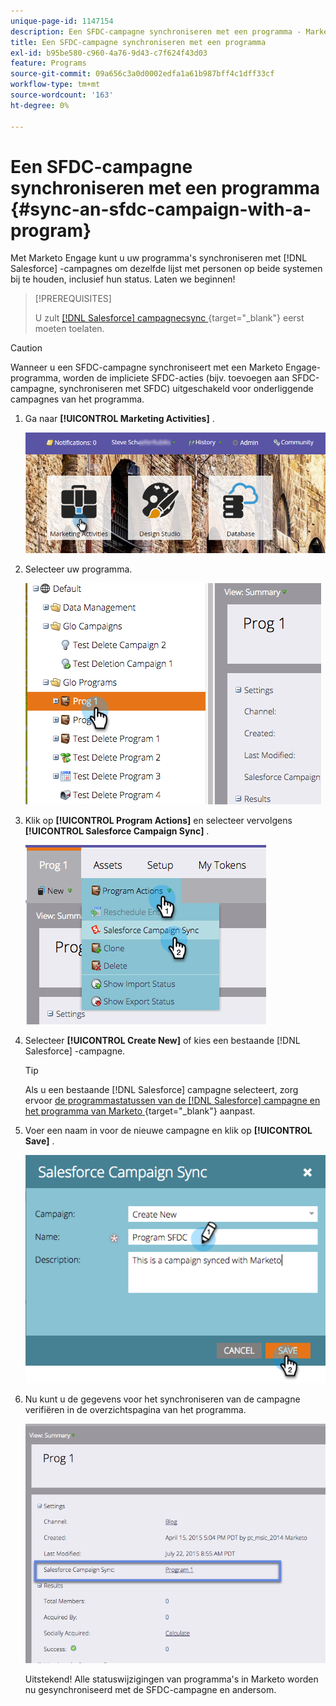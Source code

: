 ```yaml
---
unique-page-id: 1147154
description: Een SFDC-campagne synchroniseren met een programma - Marketo Docs - Productdocumentatie
title: Een SFDC-campagne synchroniseren met een programma
exl-id: b95be580-c960-4a76-9d43-c7f624f43d03
feature: Programs
source-git-commit: 09a656c3a0d0002edfa1a61b987bff4c1dff33cf
workflow-type: tm+mt
source-wordcount: '163'
ht-degree: 0%

---
```


# Een SFDC-campagne synchroniseren met een programma {#sync-an-sfdc-campaign-with-a-program}

Met Marketo Engage kunt u uw programma&#39;s synchroniseren met [!DNL Salesforce] -campagnes om dezelfde lijst met personen op beide systemen bij te houden, inclusief hun status. Laten we beginnen!

>[!PREREQUISITES]
>
>U zult [  [!DNL Salesforce]  campagnecsync ](/help/marketo/product-docs/crm-sync/salesforce-sync/setup/optional-steps/enable-disable-campaign-sync.md){target="_blank"} eerst moeten toelaten.

>[!CAUTION]
>
>Wanneer u een SFDC-campagne synchroniseert met een Marketo Engage-programma, worden de impliciete SFDC-acties (bijv. toevoegen aan SFDC-campagne, synchroniseren met SFDC) uitgeschakeld voor onderliggende campagnes van het programma.

1. Ga naar **[!UICONTROL Marketing Activities]** .

   ![](assets/login-marketing-activities-1.png)

1. Selecteer uw programma.

   ![](assets/image2015-7-22-8-3a47-3a28.png)

1. Klik op **[!UICONTROL Program Actions]** en selecteer vervolgens **[!UICONTROL Salesforce Campaign Sync]** .

   ![](assets/image2015-7-22-8-3a48-3a5.png)

1. Selecteer **[!UICONTROL Create New]** of kies een bestaande [!DNL Salesforce] -campagne.

   >[!TIP]
   >
   >Als u een bestaande [!DNL Salesforce] campagne selecteert, zorg ervoor [ de programmastatussen van de  [!DNL Salesforce]  campagne en het programma van Marketo ](/help/marketo/product-docs/crm-sync/salesforce-sync/sfdc-sync-details/how-to-match-program-statuses-and-salesforce-campaign-statuses-prior-to-sync.md){target="_blank"} aanpast.

1. Voer een naam in voor de nieuwe campagne en klik op **[!UICONTROL Save]** .

   ![](assets/image2015-7-22-8-3a57-3a19.png)

1. Nu kunt u de gegevens voor het synchroniseren van de campagne verifiëren in de overzichtspagina van het programma.

   ![](assets/image2015-7-22-8-3a59-3a33.png)

   Uitstekend! Alle statuswijzigingen van programma&#39;s in Marketo worden nu gesynchroniseerd met de SFDC-campagne en andersom.
